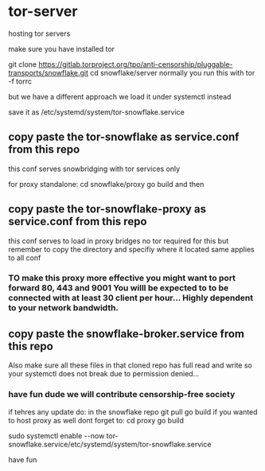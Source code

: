 # tor-server

hosting tor servers

make sure you have installed tor

git clone https://gitlab.torproject.org/tpo/anti-censorship/pluggable-transports/snowflake.git
cd snowflake/server
normally you run this with
tor -f torrc

but we have a different approach
we load it under systemctl instead

save it as /etc/systemd/system/tor-snowflake.service

## copy paste the tor-snowflake as service.conf from this repo
this conf serves snowbridging with tor services only

for proxy standalone:
cd snowflake/proxy
go build
and then
## copy paste the tor-snowflake-proxy as service.conf from this repo
this conf serves to load in proxy bridges no tor required for this but remember to copy the directory and specifiy where it located same applies to all conf

### TO make this proxy more effective you might want to port forward 80, 443 and 9001 You willl be expected to to be connected with at least 30 client per hour... Highly dependent to your network bandwidth.

## copy paste the snowflake-broker.service from this repo
Also make sure all these files in that cloned repo has full read and write so your systemctl does not break due to permission denied... 
### have fun dude we will contribute censorship-free society 



if tehres any update
do:
in the snowflake repo
git pull
go build
if you wanted to host proxy as well dont forget to:
cd proxy 
go build

sudo systemctl enable --now tor-snowflake.service/etc/systemd/system/tor-snowflake.service

have fun
